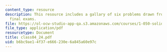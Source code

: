 ```yaml
---
content_type: resource
description: This resource includes a gallary of six problems drawn from past years?
  final exams.
file: https://ol-ocw-studio-app-qa.s3.amazonaws.com/courses/1-050-solid-mechanics-fall-2004/b6bc9ae14f37e666230e6a845a60e97c_class04_24.pdf
file_type: application/pdf
resourcetype: Document
title: class04_24.pdf
uid: b6bc9ae1-4f37-e666-230e-6a845a60e97c
---
```

